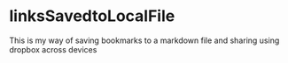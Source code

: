linksSavedtoLocalFile
=====================

This is my way of saving bookmarks to a markdown file and sharing using dropbox across devices
